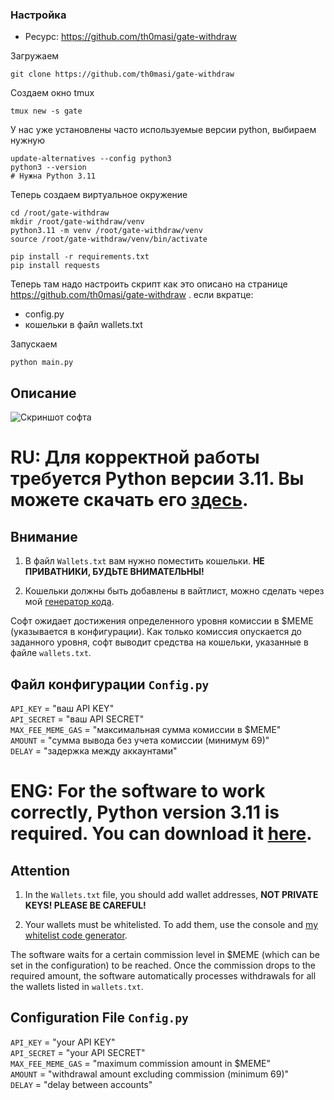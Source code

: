 ### Настройка
- Ресурс: https://github.com/th0masi/gate-withdraw

Загружаем
```
git clone https://github.com/th0masi/gate-withdraw
```
Создаем окно tmux
```
tmux new -s gate
```
У нас уже установлены часто используемые версии python, выбираем нужную
```
update-alternatives --config python3
python3 --version
# Нужна Python 3.11
```
Теперь создаем виртуальное окружение
```
cd /root/gate-withdraw
mkdir /root/gate-withdraw/venv
python3.11 -m venv /root/gate-withdraw/venv
source /root/gate-withdraw/venv/bin/activate

pip install -r requirements.txt
pip install requests
```
Теперь там надо настроить скрипт как это описано на странице https://github.com/th0masi/gate-withdraw . если вкратце:
- config.py
- кошельки в файл wallets.txt


Запускаем
```
python main.py
```


## Описание
![Скриншот софта](https://i.imgur.com/hqwFMrT.png)


# RU: Для корректной работы требуется Python версии 3.11. Вы можете скачать его [здесь](https://www.python.org/downloads/release/python-3110).

## Внимание  
1. В файл `Wallets.txt` вам нужно поместить кошельки. **НЕ ПРИВАТНИКИ, БУДЬТЕ ВНИМАТЕЛЬНЫ!**

2. Кошельки должны быть добавлены в вайтлист, можно сделать через мой [генератор кода](https://th0masi.github.io/gate-whitelist-add/).


Софт ожидает достижения определенного уровня комиссии в $MEME (указывается в конфигурации). Как только комиссия опускается до заданного уровня, софт выводит средства на кошельки, указанные в файле `wallets.txt`.

## Файл конфигурации `Config.py`
`API_KEY`          = "ваш API KEY"  
`API_SECRET`       = "ваш API SECRET"  
`MAX_FEE_MEME_GAS` = "максимальная сумма комиссии в $MEME"  
`AMOUNT`           = "сумма вывода без учета комиссии (минимум 69)"  
`DELAY`            = "задержка между аккаунтами"  



# ENG: For the software to work correctly, Python version 3.11 is required. You can download it [here](https://www.python.org/downloads/release/python-3110).

## Attention
1. In the `Wallets.txt` file, you should add wallet addresses, **NOT PRIVATE KEYS! PLEASE BE CAREFUL!**

2. Your wallets must be whitelisted. To add them, use the console and [my whitelist code generator](https://th0masi.github.io/gate-whitelist-add/).


The software waits for a certain commission level in $MEME (which can be set in the configuration) to be reached. Once the commission drops to the required amount, the software automatically processes withdrawals for all the wallets listed in `wallets.txt`.

## Configuration File `Config.py`
`API_KEY` = "your API KEY"  
`API_SECRET` = "your API SECRET"  
`MAX_FEE_MEME_GAS` = "maximum commission amount in $MEME"  
`AMOUNT` = "withdrawal amount excluding commission (minimum 69)"  
`DELAY` = "delay between accounts"  
